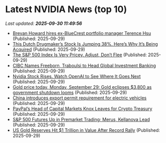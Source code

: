 # Latest NVIDIA News (top 10)
_Last updated: **2025-09-30 11:49:56**_

- [Brevan Howard hires ex-BlueCrest portfolio manager Terence Hsu](https://biztoc.com/x/af8f27a5981f866b) (Published: 2025-09-29)
- [This Dutch Drugmaker’s Stock Is Jumping 38%. Here’s Why It’s Being Acquired](https://biztoc.com/x/c179a06891a0f908) (Published: 2025-09-29)
- [The S&P 500 Index Is Very Pricey. Adjust, Don’t Flee](https://biztoc.com/x/690be0ce4f502413) (Published: 2025-09-29)
- [CIBC Names Freeborn, Traboulsi to Head Global Investment Banking](https://biztoc.com/x/0ea90bb4bb810f5d) (Published: 2025-09-29)
- [Nvidia Stock Rises. Watch OpenAI to See Where It Goes Next](https://biztoc.com/x/adf809f298663980) (Published: 2025-09-29)
- [Gold price today, Monday, September 29: Gold eclipses $3,800 as government shutdown looms](https://biztoc.com/x/9a8d2119ac637221) (Published: 2025-09-29)
- [China introduces export permit requirement for electric vehicles](https://biztoc.com/x/348b369cc3beaa89) (Published: 2025-09-29)
- [PayPal’s Head of Capital Markets Knox Leaves for Crypto Treasury](https://biztoc.com/x/388415151dd6c37f) (Published: 2025-09-29)
- [S&P 500 Futures Up in Premarket Trading; Merus, Kellanova Lead](https://biztoc.com/x/ad80019d370cbd13) (Published: 2025-09-29)
- [US Gold Reserves Hit $1 Trillion in Value After Record Rally](https://biztoc.com/x/7d16303c189f669e) (Published: 2025-09-29)

